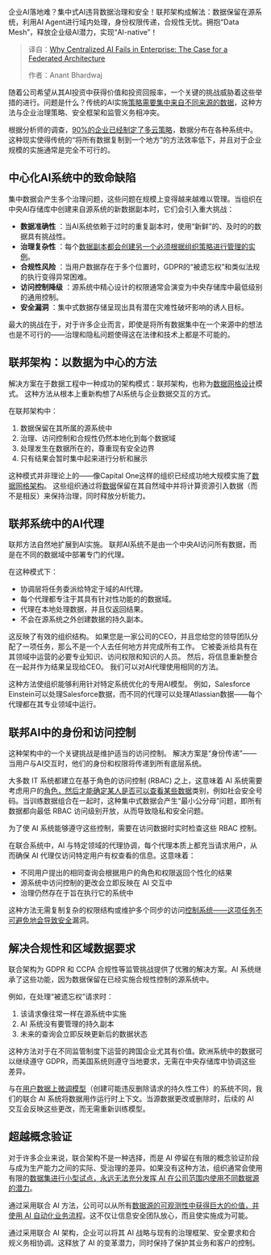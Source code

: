 <!--
title: 为什么中心化AI在企业中会失败：联邦架构的案例
cover: https://cdn.thenewstack.io/media/2025/03/58b3b4df-alex-kotliarskyi-qbpzgqemskg-unsplash-scaled.jpg
summary: 企业AI落地难？集中式AI违背数据治理和安全！联邦架构成解法：数据保留在源系统，利用AI Agent进行域内处理，身份权限传递，合规性无忧。拥抱“Data Mesh”，释放企业级AI潜力，实现“AI-native”！
-->

企业AI落地难？集中式AI违背数据治理和安全！联邦架构成解法：数据保留在源系统，利用AI Agent进行域内处理，身份权限传递，合规性无忧。拥抱“Data Mesh”，释放企业级AI潜力，实现“AI-native”！

> 译自：[Why Centralized AI Fails in Enterprise: The Case for a Federated Architecture](https://thenewstack.io/why-centralized-ai-fails-in-enterprise-the-case-for-a-federated-architecture/)
> 
> 作者：Anant Bhardwaj

随着公司希望从其AI投资中获得价值和投资回报率，一个关键的挑战威胁着这些举措的进行。问题是什么？传统的AI实施[策略需要集中来自不同来源的数据](https://thenewstack.io/choosing-the-right-database-strategy-on-premises-or-cloud/)，这种方法与企业治理策略、安全框架和监管义务相冲突。

根据分析师的调查，[90%的企业已经制定了多云策略](https://thenewstack.io/multicloud-why-its-the-best-choice-for-data/)，数据分布在各种系统中。 这种现实使得传统的“将所有数据复制到一个地方”的方法效率低下，并且对于企业规模的实施通常是完全不可行的。

## 中心化AI系统中的致命缺陷

集中数据会产生多个治理问题，这些问题在规模上变得越来越难以管理。当组织在中央AI存储库中创建来自源系统的新数据副本时，它们会引入重大挑战：

* **数据准确性** ：当AI系统依赖于过时的重复副本时，使用“新鲜”的、及时的的数据具有挑战性。
* **治理复杂性** ：每个[数据副本都会创建另一个必须根据组织策略进行管理的实例](https://thenewstack.io/aws-brings-trusted-extension-support-to-managed-postgres/)。
* **合规性风险** ：当用户数据存在于多个位置时，GDPR的“被遗忘权”和类似法规的执行变得异常困难。
* **访问控制降级** ：源系统中精心设计的权限通常会演变为中央存储库中最低级别的通用控制。
* **安全漏洞** ：集中式数据存储呈现出具有潜在灾难性破坏影响的诱人目标。

最大的挑战在于，对于许多企业而言，即使是将所有数据集中在一个来源中的想法也是不可行的——治理和隐私问题使得这在法律和技术上都是不可能的。

## 联邦架构：以数据为中心的方法

解决方案在于数据工程中一种成功的架构模式：联邦架构，也称为[数据网格设计](https://thenewstack.io/designing-a-data-mesh-to-reign-in-data-sprawl/)模式。 这种方法从根本上重新构想了AI系统与企业数据交互的方式。

在联邦架构中：

1. 数据保留在其所属的源系统中
2. 治理、访问控制和合规性仍然本地化到每个数据域
3. 处理发生在数据所在的，尊重现有安全边界
4. 只有结果会暂时集中起来进行分析和展示

这种模式并非理论上的——像Capital One这样的组织已经成功地大规模实施了[数据网格架构](https://www.capitalone.com/tech/cloud/data-mesh-for-data-governance/)。 这些组织通过将[数据](https://thenewstack.io/python-mqtt-tutorial-store-iot-metrics-with-influxdb/)保留在其自然域中并将计算资源引入数据（而不是相反）来保持治理，同时释放分析能力。

## 联邦系统中的AI代理

联邦方法自然地扩展到AI实施。 联邦AI系统不是由一个中央AI访问所有数据，而是在不同的数据域中部署专门的代理。

在这种模式下：

* 协调层将任务委派给特定于域的AI代理。
* 每个代理都专注于其具有针对性功能的的数据域。
* 代理在本地处理数据，并且仅返回结果。
* 不会在源系统之外创建数据的持久副本。

这反映了有效的组织结构。 如果您是一家公司的CEO，并且您给您的领导团队分配了一项任务，那么不是一个人去任何地方并完成所有工作。 它被委派给具有在其领域中运营的必要专业知识、访问权限和知识的人员。 然后，将信息重新整合在一起并作为结果呈现给CEO。 我们可以对AI代理使用相同的方法。

这种方法使组织能够利用针对特定系统优化的专用AI模型。 例如，Salesforce Einstein可以处理Salesforce数据，而不同的代理可以处理Atlassian数据——每个代理都在其专业领域中运行。

## 联邦AI中的身份和访问控制

这种架构中的一个关键挑战是维护适当的访问控制。 解决方案是“身份传递”——当用户与AI交互时，他们的身份和权限将传递到所有底层系统。

大多数 IT 系统都建立在基于角色的访问控制 (RBAC) 之上，这意味着 AI 系统需要考虑用户的[角色，然后才能确定某人是否可以查看某些数据](https://thenewstack.io/how-time-plays-a-crucial-role-in-aggregating-mobile-data/)类别，例如社会安全号码。当训练数据组合在一起时，这种集中式数据会产生“最小公分母”问题，即所有数据都向最低 RBAC 访问级别开放，从而导致隐私和安全问题。

为了使 AI 系统能够遵守这些控制，需要在访问数据时实时检查这些 RBAC 控制。

在联合系统中，AI 与特定领域的代理协调，每个代理本质上都充当请求用户，从而确保 AI 代理仅访问特定用户有权查看的信息。这意味着：

- 不同用户提出的相同查询会根据用户的角色和权限返回个性化的结果
- 源系统中访问控制的更改会立即反映在 AI 交互中
- 治理仍然存在于旨在执行它的系统中

这种方法无需复制复杂的权限结构或维护多个同步的访问[控制系统——这项任务不可避免地会导致安全](https://thenewstack.io/role-based-access-control-five-common-authorization-patterns/)漏洞。

## 解决合规性和区域数据要求

联合架构为 GDPR 和 CCPA 合规性等监管挑战提供了优雅的解决方案。AI 系统继承了这些功能，因为数据保留在已经实施合规性控制的源系统中。

例如，在处理“被遗忘权”请求时：

1. 该请求像往常一样在源系统中实施
2. AI 系统没有要管理的持久副本
3. 未来的查询会立即反映更新后的数据状态

这种方法对于在不同监管制度下运营的跨国企业尤其有价值。欧洲系统中的数据可以继续遵守 GDPR，而美国系统则遵守当地要求，无需在中央存储库中协调这些差异。

与在[用户数据上微调模型](https://thenewstack.io/data-modeling-part-2-method-for-time-series-databases/)（创建可能违反删除请求的持久性工件）的系统不同，我们的联合 AI 系统将数据用作运行时上下文。当源数据更改或删除时，后续的 AI 交互会反映这些更改，而无需重新训练模型。

## 超越概念验证

对于许多企业来说，联合架构不是一种选择，而是 AI 停留在有限的概念验证阶段与成为生产能力之间的实际、受治理的差异。如果没有这种方法，组织通常会使用有限的[数据集进行小型试点，永远无法充分发挥 AI 在公司范围内使用不同数据源的潜力](https://thenewstack.io/can-companies-really-self-host-at-scale/)。

通过采用联合 AI 方法，公司可以从所有[数据源的可观测性中获得巨大的价值，并使用 AI 自动化业务流程](https://thenewstack.io/how-event-processing-builds-business-speed-and-agility/)。这不仅让信息安全团队放心，而且使实施成为可能。

通过采用联合 AI 架构，企业可以将其 AI 战略与现有的治理框架、安全要求和合规义务相协调。这释放了 AI 的变革潜力，同时保持了保护其业务和客户的控制。